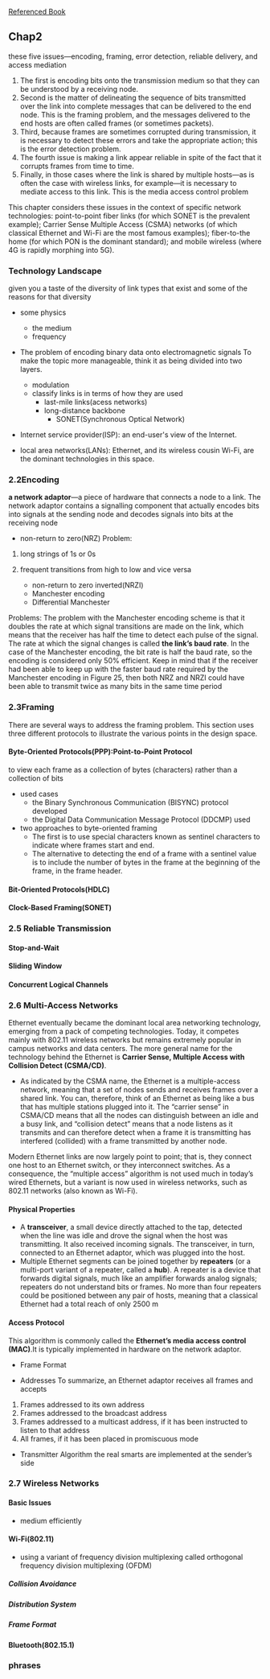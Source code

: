 [Referenced Book](https://book.systemsapproach.org/direct/problem.html)

## Chap2
these five issues—encoding, framing, error detection, reliable delivery, and access mediation

1. The first is encoding bits onto the transmission medium so that they can be understood by a receiving node. 
2. Second is the matter of delineating the sequence of bits transmitted over the link into complete messages that can be delivered to the end node. This is the framing problem, and the messages delivered to the end hosts are often called frames (or sometimes packets). 
3. Third, because frames are sometimes corrupted during transmission, it is necessary to detect these errors and take the appropriate action; this is the error detection problem. 
4. The fourth issue is making a link appear reliable in spite of the fact that it corrupts frames from time to time. 
5. Finally, in those cases where the link is shared by multiple hosts—as is often the case with wireless links, for example—it is necessary to mediate access to this link. This is the media access control problem

This chapter considers these issues in the context of specific network technologies: point-to-point fiber links (for which SONET is the prevalent example); Carrier Sense Multiple Access (CSMA) networks (of which classical Ethernet and Wi-Fi are the most famous examples); fiber-to-the home (for which PON is the dominant standard); and mobile wireless (where 4G is rapidly morphing into 5G).

### Technology Landscape
given you a taste of the diversity of link types that exist and some of the reasons for that diversity

* some physics
  * the medium
  * frequency
* The problem of encoding binary data onto electromagnetic signals
To make the topic more manageable, think it as being divided into two layers.
  * modulation
  * classify links is in terms of how they are used
    * last-mile links(acess networks)
    * long-distance backbone 
      * SONET(Synchronous Optical Network)

* Internet service provider(ISP): an end-user's view of the Internet.
* local area networks(LANs): Ethernet, and its wireless cousin Wi-Fi, are the dominant technologies in this space.

### 2.2Encoding
 **a network adaptor**—a piece of hardware that connects a node to a link. The network adaptor contains a signalling component that actually encodes bits into signals at the sending node and decodes signals into bits at the receiving node

* non-return to zero(NRZ)
Problem: 
1. long strings of 1s or 0s
2. frequent transitions from high to low and vice versa

   * non-return to zero inverted(NRZI)
   * Manchester encoding
   * Differential Manchester

Problems:
The problem with the Manchester encoding scheme is that it doubles the rate at which signal transitions are made on the link, which means that the receiver has half the time to detect each pulse of the signal. The rate at which the signal changes is called **the link’s baud rate**. In the case of the Manchester encoding, the bit rate is half the baud rate, so the encoding is considered only 50% efficient. Keep in mind that if the receiver had been able to keep up with the faster baud rate required by the Manchester encoding in Figure 25, then both NRZ and NRZI could have been able to transmit twice as many bits in the same time period


### 2.3Framing 
There are several ways to address the framing problem. This section uses three different protocols to illustrate the various points in the design space. 
#### Byte-Oriented Protocols(PPP):Point-to-Point Protocol
to view each frame as a collection of bytes (characters) rather than a collection of bits
* used cases
  *  the Binary Synchronous Communication (BISYNC) protocol developed
  *  the Digital Data Communication Message Protocol (DDCMP) used
* two approaches to byte-oriented framing
  * The first is to use special characters known as sentinel characters to indicate where frames start and end. 
  * The alternative to detecting the end of a frame with a sentinel value is to include the number of bytes in the frame at the beginning of the frame, in the frame header. 

#### Bit-Oriented Protocols(HDLC)

#### Clock-Based Framing(SONET)

### 2.5 Reliable Transmission
#### Stop-and-Wait
#### Sliding Window
#### Concurrent Logical Channels
### 2.6 Multi-Access Networks
Ethernet eventually became the dominant local area networking technology, emerging from a pack of competing technologies. Today, it competes mainly with 802.11 wireless networks but remains extremely popular in campus networks and data centers. The more general name for the technology behind the Ethernet is **Carrier Sense, Multiple Access with Collision Detect (CSMA/CD)**.

* As indicated by the CSMA name, the Ethernet is a multiple-access network, meaning that a set of nodes sends and receives frames over a shared link. You can, therefore, think of an Ethernet as being like a bus that has multiple stations plugged into it. The “carrier sense” in CSMA/CD means that all the nodes can distinguish between an idle and a busy link, and “collision detect” means that a node listens as it transmits and can therefore detect when a frame it is transmitting has interfered (collided) with a frame transmitted by another node.

Modern Ethernet links are now largely point to point; that is, they connect one host to an Ethernet switch, or they interconnect switches. As a consequence, the “multiple access” algorithm is not used much in today’s wired Ethernets, but a variant is now used in wireless networks, such as 802.11 networks (also known as Wi-Fi).

#### Physical Properties
* A **transceiver**, a small device directly attached to the tap, detected when the line was idle and drove the signal when the host was transmitting. It also received incoming signals. The transceiver, in turn, connected to an Ethernet adaptor, which was plugged into the host. 
* Multiple Ethernet segments can be joined together by **repeaters** (or a multi-port variant of a repeater, called a **hub**). A repeater is a device that forwards digital signals, much like an amplifier forwards analog signals; repeaters do not understand bits or frames. No more than four repeaters could be positioned between any pair of hosts, meaning that a classical Ethernet had a total reach of only 2500 m

#### Access Protocol 
 This algorithm is commonly called the **Ethernet’s media access control (MAC)**.It is typically implemented in hardware on the network adaptor.  
 * Frame Format

 * Addresses
To summarize, an Ethernet adaptor receives all frames and accepts
1. Frames addressed to its own address
2. Frames addressed to the broadcast address
3. Frames addressed to a multicast address, if it has been instructed to listen to that address
4. All frames, if it has been placed in promiscuous mode


 * Transmitter Algorithm
 the real smarts are implemented at the sender’s side

### 2.7 Wireless Networks
#### Basic Issues
* medium efficiently

#### Wi-Fi(802.11)
* using a variant of frequency division multiplexing called orthogonal frequency division multiplexing (OFDM)
##### Collision Avoidance 

##### Distribution System
##### Frame Format
#### Bluetooth(802.15.1)



### phrases

